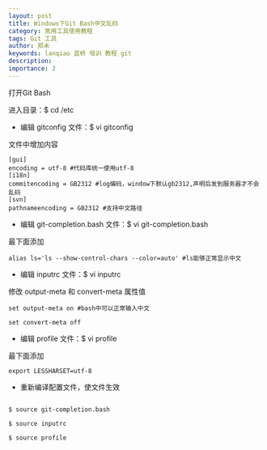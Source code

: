 ```yaml
---
layout: post
title: Windows下Git Bash中文乱码
category: 常用工具使用教程
tags: Git 工具
author: 郑未
keywords: lanqiao 蓝桥 培训 教程 git
description:
importance: 2
---
```


打开Git Bash

 

进入目录：$ cd /etc

 

- 编辑 gitconfig 文件：$ vi gitconfig

文件中增加内容

    [gui]  
    encoding = utf-8 #代码库统一使用utf-8  
    [i18n]  
    commitencoding = GB2312 #log编码，window下默认gb2312,声明后发到服务器才不会乱码  
    [svn]  
    pathnameencoding = GB2312 #支持中文路径  
 

- 编辑 git-completion.bash 文件：$ vi git-completion.bash

最下面添加

```
alias ls='ls --show-control-chars --color=auto' #ls能够正常显示中文
```
 

- 编辑 inputrc 文件：$ vi inputrc

修改 output-meta 和 convert-meta 属性值

```
set output-meta on #bash中可以正常输入中文  

set convert-meta off  

```

- 编辑 profile 文件：$ vi profile

最下面添加

    export LESSHARSET=utf-8  
 

- 重新编译配置文件，使文件生效

```

$ source git-completion.bash

$ source inputrc

$ source profile

```